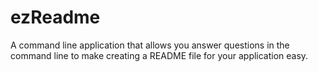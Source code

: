 # ezReadme
A command line application that allows you answer questions in the command line to make creating a README file for your application easy.
